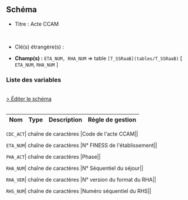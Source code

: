 ## Schéma


- Titre : Acte CCAM
<br />



- Clé(s) étrangère(s) : <br />

- **Champ(s) :** `ETA_NUM, RHA_NUM`
  => table `[T_SSRaaB](tables/T_SSRaaB)` [ `ETA_NUM`, `RHA_NUM` ]<br />

 
### Liste des variables
<br />
<div>
    <a href="https://gitlab.com/healthdatahub/applications-du-hdh/schema-snds/-/tree/master/schemas/T_SSRaaA/T_SSRaaA.json"
       target="_blank" rel="noopener noreferrer">> Éditer le schéma</a>
</div>
<br />

Nom | Type | Description | Règle de gestion
-|-|-|-



`CDC_ACT`| chaîne de caractères |Code de l'acte CCAM||

`ETA_NUM`| chaîne de caractères |N° FINESS de l'établissement||

`PHA_ACT`| chaîne de caractères |Phase||

`RHA_NUM`| chaîne de caractères |N° Séquentiel du séjour||

`RHA_VER`| chaîne de caractères |N° version du format du RHA||

`RHS_NUM`| chaîne de caractères |Numéro séquentiel du RHS||

